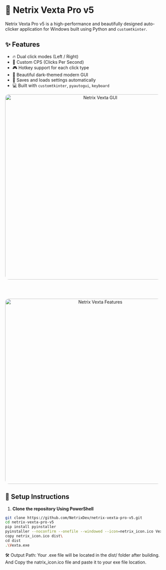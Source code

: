 # 🎯 Netrix Vexta Pro v5

Netrix Vexta Pro v5 is a high-performance and beautifully designed auto-clicker application for Windows built using Python and `customtkinter`.

## ✨ Features
- 🔥 Dual click modes (Left / Right)
- 💾 Custom CPS (Clicks Per Second)
- 🎮 Hotkey support for each click type
- 🌙 Beautiful dark-themed modern GUI
- 🧠 Saves and loads settings automatically
- 💻 Built with `customtkinter`, `pyautogui`, `keyboard`

<div align="center">

<img src="https://github.com/user-attachments/assets/8351bfa9-e682-430a-87d9-8f5c8a5cea83" width="600" alt="Netrix Vexta GUI" style="border-radius: 12px; box-shadow: 0 0 10px rgba(255,255,255,0.2);" />

<br><br>

<img src="https://github.com/user-attachments/assets/7cb6bb6d-19ea-40b4-9405-a29fc6c2c0c2" width="600" alt="Netrix Vexta Features" style="border-radius: 12px; box-shadow: 0 0 10px rgba(255,255,255,0.2);" />

</div>



## 🚀 Setup Instructions

1. **Clone the repository Using PowerShell**
```bash
git clone https://github.com/NetrixDev/netrix-vexta-pro-v5.git
cd netrix-vexta-pro-v5
pip install pyinstaller
pyinstaller --noconfirm --onefile --windowed --icon=netrix_icon.ico Vexta.py
copy netrix_icon.ico dist\
cd dist
.\Vexta.exe
```
🛠 Output Path:
Your .exe file will be located in the dist/ folder after building.
And Copy the natrix_icon.ico file and paste it to your exe file location.
